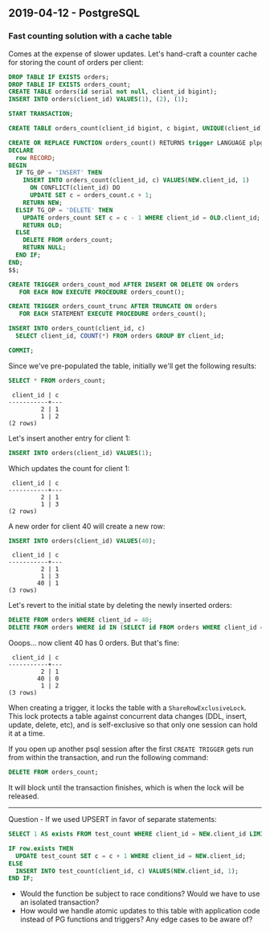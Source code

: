 ## 2019-04-12 - PostgreSQL

### Fast counting solution with a cache table

Comes at the expense of slower updates. Let's hand-craft a counter
cache for storing the count of orders per client:


```sql
DROP TABLE IF EXISTS orders;
DROP TABLE IF EXISTS orders_count;
CREATE TABLE orders(id serial not null, client_id bigint);
INSERT INTO orders(client_id) VALUES(1), (2), (1);

START TRANSACTION;

CREATE TABLE orders_count(client_id bigint, c bigint, UNIQUE(client_id));

CREATE OR REPLACE FUNCTION orders_count() RETURNS trigger LANGUAGE plpgsql AS $$
DECLARE
  row RECORD;
BEGIN
  IF TG_OP = 'INSERT' THEN
    INSERT INTO orders_count(client_id, c) VALUES(NEW.client_id, 1)
      ON CONFLICT(client_id) DO
      UPDATE SET c = orders_count.c + 1;
    RETURN NEW;
  ELSIF TG_OP = 'DELETE' THEN
    UPDATE orders_count SET c = c - 1 WHERE client_id = OLD.client_id;
    RETURN OLD;
  ELSE
    DELETE FROM orders_count;
    RETURN NULL;
  END IF;
END;
$$;

CREATE TRIGGER orders_count_mod AFTER INSERT OR DELETE ON orders
   FOR EACH ROW EXECUTE PROCEDURE orders_count();

CREATE TRIGGER orders_count_trunc AFTER TRUNCATE ON orders
   FOR EACH STATEMENT EXECUTE PROCEDURE orders_count();

INSERT INTO orders_count(client_id, c)
  SELECT client_id, COUNT(*) FROM orders GROUP BY client_id;

COMMIT;
```

Since we've pre-populated the table, initially we'll get the following
results:

```sql
SELECT * FROM orders_count;
```

```
 client_id | c
-----------+---
         2 | 1
         1 | 2
(2 rows)
```

Let's insert another entry for client 1:

```sql
INSERT INTO orders(client_id) VALUES(1);
```

Which updates the count for client 1:

```
 client_id | c
-----------+---
         2 | 1
         1 | 3
(2 rows)
```

A new order for client 40 will create a new row:

```sql
INSERT INTO orders(client_id) VALUES(40);
```

```
 client_id | c
-----------+---
         2 | 1
         1 | 3
        40 | 1
(3 rows)
```

Let's revert to the initial state by deleting the newly inserted
orders:

```sql
DELETE FROM orders WHERE client_id = 40;
DELETE FROM orders WHERE id IN (SELECT id FROM orders WHERE client_id = 1 ORDER BY id DESC LIMIT 1);
```

Ooops... now client 40 has 0 orders. But that's fine:

```
 client_id | c
-----------+---
         2 | 1
        40 | 0
         1 | 2
(3 rows)
```

When creating a trigger, it locks the table with a
`ShareRowExclusiveLock`. This lock protects a table against concurrent
data changes (DDL, insert, update, delete, etc), and is self-exclusive
so that only one session can hold it at a time.

If you open up another psql session after the first `CREATE TRIGGER`
gets run from within the transaction, and run the following command:

```sql
DELETE FROM orders_count;
```

It will block until the transaction finishes, which is when the lock will be released.

---------

Question - If we used UPSERT in favor of separate statements:

```sql
SELECT 1 AS exists FROM test_count WHERE client_id = NEW.client_id LIMIT 1 INTO row;

IF row.exists THEN
  UPDATE test_count SET c = c + 1 WHERE client_id = NEW.client_id;
ELSE
  INSERT INTO test_count(client_id, c) VALUES(NEW.client_id, 1);
END IF;
```

- Would the function be subject to race conditions? Would we have to
  use an isolated transaction?
- How would we handle atomic updates to this table with application
  code instead of PG functions and triggers? Any edge cases to be
  aware of?

